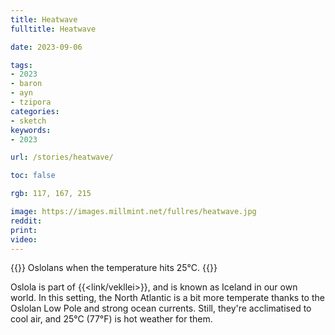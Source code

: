 ```yaml
---
title: Heatwave
fulltitle: Heatwave

date: 2023-09-06

tags:
- 2023
- baron
- ayn
- tzipora
categories:
- sketch
keywords:
- 2023

url: /stories/heatwave/

toc: false

rgb: 117, 167, 215

image: https://images.millmint.net/fullres/heatwave.jpg
reddit:
print:
video:
---
```

{{<note caption>}}
Oslolans when the temperature hits 25°C.
{{</note>}}

Oslola is part of {{<link/vekllei>}}, and is known as Iceland in our own world. In this setting, the North Atlantic is a bit more temperate thanks to the Oslolan Low Pole and strong ocean currents. Still, they're acclimatised to cool air, and 25°C (77°F) is hot weather for them.